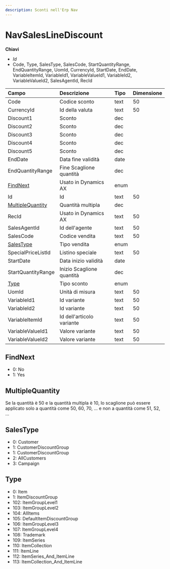 ```yaml
---
description: Sconti nell'Erp Nav
---
```


# NavSalesLineDiscount

**Chiavi**

* _Id_
* Code, Type, SalesType, SalesCode, StartQuantityRange, EndQuantityRange, UomId, CurrencyId, StartDate, EndDate, VariableItemId, VariableId1, VariableValueId1, VariableId2, VariableValueId2, SalesAgentId, RecId

| Campo | Descrizione | Tipo | Dimensione |
| :--- | :--- | :--- | :--- |
| Code | Codice sconto | text | 50 |
| CurrencyId | Id della valuta | text | 50 |
| Discount1 | Sconto | dec |  |
| Discount2 | Sconto | dec |  |
| Discount3 | Sconto | dec |  |
| Discount4 | Sconto | dec |  |
| Discount5 | Sconto | dec |  |
| EndDate | Data fine validità | date |  |
| EndQuantityRange | Fine Scaglione quantità | dec |  |
| [FindNext](navsaleslinediscount.md#findnext) | Usato in Dynamics AX | enum |  |
| Id | Id | text | 50 |
| [MultipleQuantity](navsaleslinediscount.md#multiplequantity) | Quantità multipla | dec |  |
| RecId | Usato in Dynamics AX | text | 50 |
| SalesAgentId | Id dell'agente | text | 50 |
| SalesCode | Codice vendita | text | 50 |
| [SalesType](navsaleslinediscount.md#salestype) | Tipo vendita | enum |  |
| SpecialPriceListId | Listino speciale | text | 50 |
| StartDate | Data inizio validità | date |  |
| StartQuantityRange | Inizio Scaglione quantità | dec |  |
| [Type](navsaleslinediscount.md#type) | Tipo sconto | enum |  |
| UomId | Unità di misura | text | 50 |
| VariableId1 | Id variante | text | 50 |
| VariableId2 | Id variante | text | 50 |
| VariableItemId | Id dell'articolo variante | text | 50 |
| VariableValueId1 | Valore variante | text | 50 |
| VariableValueId2 | Valore variante | text | 50 |

## FindNext

* 0: No
* 1: Yes

## MultipleQuantity

Se la quantità è 50 e la quantità multipla è 10, lo scaglione può essere applicato solo a quantità come 50, 60, 70, ... e non a quantità come 51, 52, ...

## SalesType

* 0: Customer
* 1: CustomerDiscountGroup
* 1: CustomerDiscountGroup
* 2: AllCustomers
* 3: Campaign

## Type

* 0: Item
* 1: ItemDiscountGroup
* 102: ItemGroupLevel1
* 103: ItemGroupLevel2
* 104: AllItems
* 105: DefaultItemDiscountGroup
* 106: ItemGroupLevel3
* 107: ItemGroupLevel4
* 108: Trademark
* 109: ItemSeries
* 110: ItemCollection
* 111: ItemLine
* 112: ItemSeries\_And\_ItemLine
* 113: ItemCollection\_And\_ItemLine

